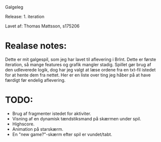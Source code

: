 Galgeleg

Release: 1. iteration

Lavet af: Thomas Mattsson, s175206

# Realase notes:

Dette er mit galgespil, som jeg har lavet til aflevering i BrInt. Dette er første iteration, så mange features og grafik 
mangler stadig. Spillet gør brug af den udleverede logik, dog har jeg valgt at læse ordene fra en txt-fil istedet for at hente
dem fra nettet. Her er en liste over ting jeg håber på at have færdigt før endelig aflevering.

# TODO:
- Brug af fragmenter istedet for aktiviter.
- Visning af en dynamisk tændstiksmand på skærmen under spil.
- Highscore.
- Animation på starskærm.
- En "new game?"-skærm efter spil er vundet/tabt.
